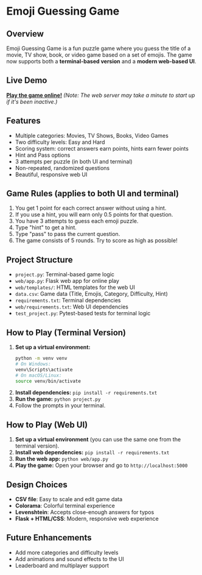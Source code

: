 # Emoji Guessing Game

## Overview
Emoji Guessing Game is a fun puzzle game where you guess the title of a movie, TV show, book, or video game based on a set of emojis. The game now supports both a **terminal-based version** and a **modern web-based UI**.

## Live Demo
**[Play the game online!](https://emoji-guessing-game-1.onrender.com/)**
*(Note: The web server may take a minute to start up if it's been inactive.)*

## Features
- Multiple categories: Movies, TV Shows, Books, Video Games
- Two difficulty levels: Easy and Hard
- Scoring system: correct answers earn points, hints earn fewer points
- Hint and Pass options
- 3 attempts per puzzle (in both UI and terminal)
- Non-repeated, randomized questions
- Beautiful, responsive web UI

## Game Rules (applies to both UI and terminal)
1. You get 1 point for each correct answer without using a hint.
2. If you use a hint, you will earn only 0.5 points for that question.
3. You have 3 attempts to guess each emoji puzzle.
4. Type "hint" to get a hint.
5. Type "pass" to pass the current question.
6. The game consists of 5 rounds. Try to score as high as possible!

## Project Structure
- `project.py`: Terminal-based game logic
- `web/app.py`: Flask web app for online play
- `web/templates/`: HTML templates for the web UI
- `data.csv`: Game data (Title, Emojis, Category, Difficulty, Hint)
- `requirements.txt`: Terminal dependencies
- `web/requirements.txt`: Web UI dependencies
- `test_project.py`: Pytest-based tests for terminal logic

## How to Play (Terminal Version)
1. **Set up a virtual environment:**
   ```bash
   python -m venv venv
   # On Windows:
   venv\Scripts\activate
   # On macOS/Linux:
   source venv/bin/activate
   ```
2. **Install dependencies:** `pip install -r requirements.txt`
3. **Run the game:** `python project.py`
4. Follow the prompts in your terminal.

## How to Play (Web UI)
1. **Set up a virtual environment** (you can use the same one from the terminal version).
2. **Install web dependencies:** `pip install -r requirements.txt`
3. **Run the web app:** `python web/app.py`
4. **Play the game:** Open your browser and go to `http://localhost:5000`

## Design Choices
- **CSV file**: Easy to scale and edit game data
- **Colorama**: Colorful terminal experience
- **Levenshtein**: Accepts close-enough answers for typos
- **Flask + HTML/CSS**: Modern, responsive web experience

## Future Enhancements
- Add more categories and difficulty levels
- Add animations and sound effects to the UI
- Leaderboard and multiplayer support
